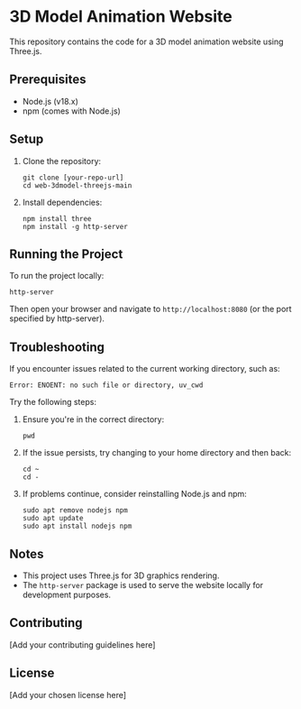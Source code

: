 # 3D Model Animation Website

This repository contains the code for a 3D model animation website using Three.js.

## Prerequisites

- Node.js (v18.x)
- npm (comes with Node.js)

## Setup

1. Clone the repository:
   ```
   git clone [your-repo-url]
   cd web-3dmodel-threejs-main
   ```

2. Install dependencies:
   ```
   npm install three
   npm install -g http-server
   ```

## Running the Project

To run the project locally:

```
http-server
```

Then open your browser and navigate to `http://localhost:8080` (or the port specified by http-server).

## Troubleshooting

If you encounter issues related to the current working directory, such as:

```
Error: ENOENT: no such file or directory, uv_cwd
```

Try the following steps:

1. Ensure you're in the correct directory:
   ```
   pwd
   ```
   
2. If the issue persists, try changing to your home directory and then back:
   ```
   cd ~
   cd -
   ```

3. If problems continue, consider reinstalling Node.js and npm:
   ```
   sudo apt remove nodejs npm
   sudo apt update
   sudo apt install nodejs npm
   ```

## Notes

- This project uses Three.js for 3D graphics rendering.
- The `http-server` package is used to serve the website locally for development purposes.

## Contributing

[Add your contributing guidelines here]

## License

[Add your chosen license here]
